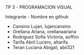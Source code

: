 TP 3 - PROGRAMACION VISUAL

Integrante - Nombre en github
- Cansino Lujan, lujancansino
- Orellana Ariana, orellanaariana
- Rodriguez Sofia Victoria, aoffiro
- Tarifa Abril Lucero, altarifa
- Teran Luciana Abigail, abii321
